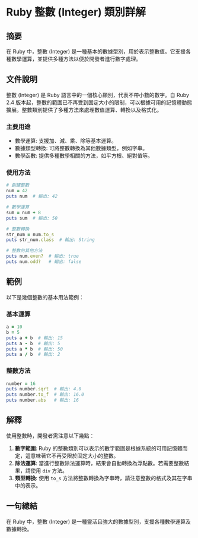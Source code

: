 <!--
Meta Description: # Ruby 整數 (Integer) 類別詳解 ## 摘要 在 Ruby 中，整數 (Integer) 是一種基本的數據型別，用於表示整數值。它支援各種數學運算，並提供多種方法以便於開發者進行數字處理。 ## 文件說明 整數 (Integer) 是 Ruby 語言中的一個核心類別，代表不帶小數的數...
Meta Keywords: puts, ruby, num, integer, number
-->

# Ruby 整數 (Integer) 類別詳解

## 摘要
在 Ruby 中，整數 (Integer) 是一種基本的數據型別，用於表示整數值。它支援各種數學運算，並提供多種方法以便於開發者進行數字處理。

## 文件說明
整數 (Integer) 是 Ruby 語言中的一個核心類別，代表不帶小數的數字。自 Ruby 2.4 版本起，整數的範圍已不再受到固定大小的限制，可以根據可用的記憶體動態擴展。整數類別提供了多種方法來處理數值運算、轉換以及格式化。

### 主要用途
- 數學運算: 支援加、減、乘、除等基本運算。
- 數據類型轉換: 可將整數轉換為其他數據類型，例如字串。
- 數學函數: 提供多種數學相關的方法，如平方根、絕對值等。

### 使用方法
```ruby
# 創建整數
num = 42
puts num  # 輸出: 42

# 數學運算
sum = num + 8
puts sum  # 輸出: 50

# 整數轉換
str_num = num.to_s
puts str_num.class  # 輸出: String

# 整數的其他方法
puts num.even?  # 輸出: true
puts num.odd?   # 輸出: false
```

## 範例
以下是幾個整數的基本用法範例：

### 基本運算
```ruby
a = 10
b = 5
puts a + b  # 輸出: 15
puts a - b  # 輸出: 5
puts a * b  # 輸出: 50
puts a / b  # 輸出: 2
```

### 整數方法
```ruby
number = 16
puts number.sqrt  # 輸出: 4.0
puts number.to_f  # 輸出: 16.0
puts number.abs   # 輸出: 16
```

## 解釋
使用整數時，開發者需注意以下幾點：

1. **數字範圍**: Ruby 的整數類別可以表示的數字範圍是根據系統的可用記憶體而定，這意味著它不再受限於固定大小的整數。
2. **除法運算**: 當進行整數除法運算時，結果會自動轉換為浮點數。若需要整數結果，請使用 `div` 方法。
3. **類型轉換**: 使用 `to_s` 方法將整數轉換為字串時，請注意整數的格式及其在字串中的表示。

## 一句總結
在 Ruby 中，整數 (Integer) 是一種靈活且強大的數據型別，支援各種數學運算及數據轉換。
